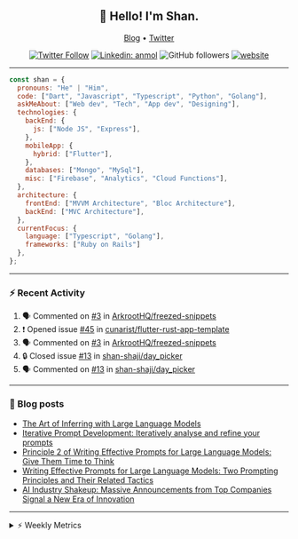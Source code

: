 <h2 align="center">👋 Hello! I'm Shan.</h2>
<p align="center">
  <a href="https://medium.com/feed/@shan-shaji">Blog</a> •
  <a href="https://twitter.com/intent/follow?screen_name=shan__shaji">Twitter</a>
</p>

<p align="center"><a href="https://twitter.com/intent/follow?screen_name=shan__shaji"><img src="https://img.shields.io/twitter/follow/shan__shaji?style=flat" alt="Twitter Follow"></a>
<a href="https://www.linkedin.com/in/shan-shaji/"><img src="https://img.shields.io/badge/shan-shaji?style=flat-square&amp;logo=Linkedin&amp;logoColor=white&amp;link=https://www.linkedin.com/in/shan-shaji/" alt="Linkedin: anmol"></a>
<img src="https://img.shields.io/github/followers/shan-shaji?label=Follow&amp;style=social" alt="GitHub followers">
<a href="http://shan-shaji.github.io/"><img src="https://img.shields.io/badge/Website-46a2f1.svg?&amp;style=flat-square&amp;logo=Google-Chrome&amp;logoColor=white&amp;link=http://shan-shaji.github.io/" alt="website"></a></p>

<hr>

```javascript
const shan = {
  pronouns: "He" | "Him",
  code: ["Dart", "Javascript", "Typescript", "Python", "Golang"],
  askMeAbout: ["Web dev", "Tech", "App dev", "Designing"],
  technologies: {
    backEnd: {
      js: ["Node JS", "Express"],
    },
    mobileApp: {
      hybrid: ["Flutter"],
    },
    databases: ["Mongo", "MySql"],
    misc: ["Firebase", "Analytics", "Cloud Functions"],
  },
  architecture: {
    frontEnd: ["MVVM Architecture", "Bloc Architecture"],
    backEnd: ["MVC Architecture"],
  },
  currentFocus: {
    language: ["Typescript", "Golang"],
    frameworks: ["Ruby on Rails"]
  },
};
```

---

### ⚡ Recent Activity

<!--START_SECTION:activity-->
1. 🗣 Commented on [#3](https://github.com/ArkrootHQ/freezed-snippets/issues/3) in [ArkrootHQ/freezed-snippets](https://github.com/ArkrootHQ/freezed-snippets)
2. ❗ Opened issue [#45](https://github.com/cunarist/flutter-rust-app-template/issues/45) in [cunarist/flutter-rust-app-template](https://github.com/cunarist/flutter-rust-app-template)
3. 🗣 Commented on [#3](https://github.com/ArkrootHQ/freezed-snippets/issues/3) in [ArkrootHQ/freezed-snippets](https://github.com/ArkrootHQ/freezed-snippets)
4. 🔒 Closed issue [#13](https://github.com/shan-shaji/day_picker/issues/13) in [shan-shaji/day_picker](https://github.com/shan-shaji/day_picker)
5. 🗣 Commented on [#13](https://github.com/shan-shaji/day_picker/issues/13) in [shan-shaji/day_picker](https://github.com/shan-shaji/day_picker)
<!--END_SECTION:activity-->

---

### 📕 Blog posts

<!-- BLOG-POST-LIST:START -->
- [The Art of Inferring with Large Language Models](https://dev.to/arkroot/the-art-of-inferring-with-large-language-models-243m)
- [Iterative Prompt Development: Iteratively analyse and refine your prompts](https://dev.to/arkroot/iterative-prompt-development-iteratively-analyse-and-refine-your-prompts-3ibl)
- [Principle 2 of Writing Effective Prompts for Large Language Models: Give Them Time to Think](https://dev.to/arkroot/principle-2-of-writing-effective-prompts-for-large-language-models-give-them-time-to-think-25j3)
- [Writing Effective Prompts for Large Language Models: Two Prompting Principles and Their Related Tactics](https://dev.to/arkroot/writing-effective-prompts-for-large-language-models-two-prompting-principles-and-their-related-tactics-151a)
- [AI Industry Shakeup: Massive Announcements from Top Companies Signal a New Era of Innovation](https://dev.to/shanshaji/ai-industry-shakeup-massive-announcements-from-top-companies-signal-a-new-era-of-innovation-pj7)
<!-- BLOG-POST-LIST:END -->

<hr>
<details>
    <summary>⚡ Weekly Metrics</summary>
    <p>
    
<!--START_SECTION:waka-->
![Code Time](http://img.shields.io/badge/Code%20Time-2%2C296%20hrs-blue)

![Profile Views](http://img.shields.io/badge/Profile%20Views-5-blue)

**🐱 My GitHub Data** 

> 📦 ? Used in GitHub's Storage 
 > 
> 🏆 425 Contributions in the Year 2023
 > 
> 💼 Opted to Hire
 > 
> 📜 139 Public Repositories 
 > 
> 🔑 0 Private Repositories 
 > 
**I'm a Night 🦉** 

```text
🌞 Morning                4663 commits        ███░░░░░░░░░░░░░░░░░░░░░░   11.80 % 
🌆 Daytime                10811 commits       ███████░░░░░░░░░░░░░░░░░░   27.37 % 
🌃 Evening                17901 commits       ███████████░░░░░░░░░░░░░░   45.32 % 
🌙 Night                  6127 commits        ████░░░░░░░░░░░░░░░░░░░░░   15.51 % 
```
📅 **I'm Most Productive on Thursday** 

```text
Monday                   5684 commits        ████░░░░░░░░░░░░░░░░░░░░░   14.39 % 
Tuesday                  6385 commits        ████░░░░░░░░░░░░░░░░░░░░░   16.16 % 
Wednesday                4945 commits        ███░░░░░░░░░░░░░░░░░░░░░░   12.52 % 
Thursday                 8224 commits        █████░░░░░░░░░░░░░░░░░░░░   20.82 % 
Friday                   6873 commits        ████░░░░░░░░░░░░░░░░░░░░░   17.40 % 
Saturday                 3617 commits        ██░░░░░░░░░░░░░░░░░░░░░░░   09.16 % 
Sunday                   3774 commits        ██░░░░░░░░░░░░░░░░░░░░░░░   09.55 % 
```


📊 **This Week I Spent My Time On** 

```text
🕑︎ Time Zone: Asia/Kolkata

💬 Programming Languages: 
Dart                     18 hrs 16 mins      ████████████████░░░░░░░░░   62.29 % 
PHP                      6 hrs 32 mins       ██████░░░░░░░░░░░░░░░░░░░   22.30 % 
Kotlin                   2 hrs 26 mins       ██░░░░░░░░░░░░░░░░░░░░░░░   08.31 % 
Bash                     52 mins             █░░░░░░░░░░░░░░░░░░░░░░░░   02.99 % 
ERB                      19 mins             ░░░░░░░░░░░░░░░░░░░░░░░░░   01.09 % 

🔥 Editors: 
Android Studio           22 hrs 12 mins      ███████████████████░░░░░░   75.73 % 
VS Code                  7 hrs 7 mins        ██████░░░░░░░░░░░░░░░░░░░   24.27 % 

🐱‍💻 Projects: 
turbo-flutter            19 hrs 41 mins      █████████████████░░░░░░░░   67.11 % 
homeday-functions        6 hrs 41 mins       ██████░░░░░░░░░░░░░░░░░░░   22.84 % 
idp-android-sdk-artifacts2 hrs 31 mins       ██░░░░░░░░░░░░░░░░░░░░░░░   08.61 % 
turbo                    19 mins             ░░░░░░░░░░░░░░░░░░░░░░░░░   01.12 % 
post-it                  5 mins              ░░░░░░░░░░░░░░░░░░░░░░░░░   00.31 % 

💻 Operating System: 
Mac                      29 hrs 19 mins      █████████████████████████   100.00 % 
```

**I Mostly Code in Dart** 

```text
Dart                     55 repos            ████████████░░░░░░░░░░░░░   46.61 % 
TypeScript               5 repos             █░░░░░░░░░░░░░░░░░░░░░░░░   04.24 % 
Python                   5 repos             █░░░░░░░░░░░░░░░░░░░░░░░░   04.24 % 
Ruby                     3 repos             █░░░░░░░░░░░░░░░░░░░░░░░░   02.54 % 
Shell                    1 repo              ░░░░░░░░░░░░░░░░░░░░░░░░░   00.85 % 
```




 Last Updated on 29/06/2023 18:56:07 UTC
<!--END_SECTION:waka-->

</p>
 </details>
